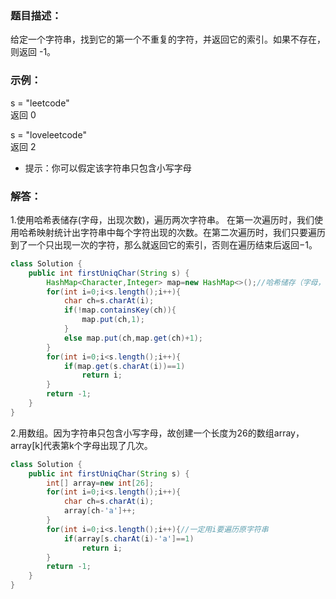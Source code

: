 
### 题目描述：    
给定一个字符串，找到它的第一个不重复的字符，并返回它的索引。如果不存在，则返回 -1。 

### 示例：    
s = "leetcode"    
返回 0    
      
s = "loveleetcode"   
返回 2   
 

* 提示：你可以假定该字符串只包含小写字母

### 解答：   
1.使用哈希表储存(字母，出现次数)，遍历两次字符串。
在第一次遍历时，我们使用哈希映射统计出字符串中每个字符出现的次数。在第二次遍历时，我们只要遍历到了一个只出现一次的字符，那么就返回它的索引，否则在遍历结束后返回−1。
```java
class Solution {
    public int firstUniqChar(String s) {
        HashMap<Character,Integer> map=new HashMap<>();//哈希储存（字母，次数）
        for(int i=0;i<s.length();i++){
            char ch=s.charAt(i);
            if(!map.containsKey(ch)){
                map.put(ch,1);
            }
            else map.put(ch,map.get(ch)+1);
        }
        for(int i=0;i<s.length();i++){
            if(map.get(s.charAt(i))==1)
                return i;
        }
        return -1;
    }
}
```
2.用数组。因为字符串只包含小写字母，故创建一个长度为26的数组array，array[k]代表第k个字母出现了几次。
```java
class Solution {
    public int firstUniqChar(String s) {
        int[] array=new int[26];
        for(int i=0;i<s.length();i++){
            char ch=s.charAt(i);
            array[ch-'a']++;
        }
        for(int i=0;i<s.length();i++){//一定用i要遍历原字符串
            if(array[s.charAt(i)-'a']==1)
                return i;
        }
        return -1;
    }
}
```
